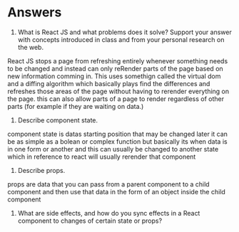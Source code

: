 # Answers

1. What is React JS and what problems does it solve? Support your answer with concepts introduced in class and from your personal research on the web.

React JS stops a page from refreshing entirely whenever something needs to be changed and instead can only reRender parts of the page based on new information comming in. This uses somethign called the virtual dom and a diffing algorithm which basically plays find the differences and refreshes those areas of the page without having to rerender everything on the page. this can also allow parts of a page to render regardless of other parts (for example if they are waiting on data.)

1. Describe component state.

component state is datas starting position that may be changed later it can be as simple as a bolean or complex function but basically its when data is in one form or another and this can usually be changed to another state which in reference to react will usually rerender that component

1. Describe props.

props are data that you can pass from a parent component to a child component and then use that data in the form of an object inside the child component

1. What are side effects, and how do you sync effects in a React component to changes of certain state or props?
